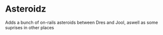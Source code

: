 # Asteroidz
Adds a bunch of on-rails asteroids between Dres and Jool, aswell as some suprises in other places
